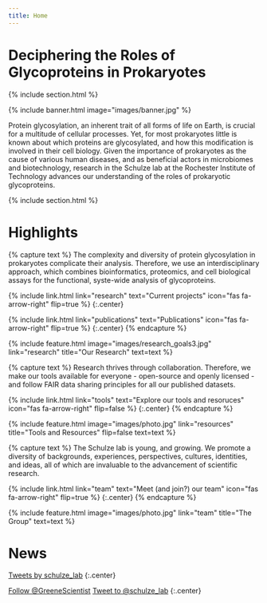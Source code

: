 ```yaml
---
title: Home
---
```


# Deciphering the Roles of Glycoproteins in Prokaryotes

{% include section.html %}

{% include banner.html image="images/banner.jpg" %}

Protein glycosylation, an inherent trait of all forms of life on Earth, is crucial for a multitude of cellular processes. Yet, for most prokaryotes little is known about which proteins are glycosylated, and how this modification is involved in their cell biology. Given the importance of prokaryotes as the cause of various human diseases, and as beneficial actors in microbiomes and biotechnology, research in the Schulze lab at the Rochester Institute of Technology advances our understanding of the roles of prokaryotic glycoproteins.

{% include section.html %} 

# Highlights

{% capture text %}
The complexity and diversity of protein glycosylation in prokaryotes complicate their analysis. Therefore, we use an interdisciplinary approach, which combines bioinformatics, proteomics, and cell biological assays for the functional, syste-wide analysis of glycoproteins.

{%
  include link.html
  link="research"
  text="Current projects"
  icon="fas fa-arrow-right"
  flip=true
%}
{:.center}

{%
  include link.html
  link="publications"
  text="Publications"
  icon="fas fa-arrow-right"
  flip=true
%}
{:.center}
{% endcapture %}

{%
  include feature.html
  image="images/research_goals3.jpg"
  link="research"
  title="Our Research"
  text=text
%}

{% capture text %}
Research thrives through collaboration. Therefore, we make our tools available for everyone - open-source and openly licensed - and follow FAIR data sharing principles for all our published datasets.

{%
  include link.html
  link="tools"
  text="Explore our tools and resoruces"
  icon="fas fa-arrow-right"
  flip=false
%}
{:.center}
{% endcapture %}

{%
  include feature.html
  image="images/photo.jpg"
  link="resources"
  title="Tools and Resources"
  flip=false
  text=text
%}

{% capture text %}
The Schulze lab is young, and growing. We promote a diversity of backgrounds, experiences, perspectives, cultures, identities, and ideas, all of which are invaluable to the advancement of scientific research.

{%
  include link.html
  link="team"
  text="Meet (and join?) our team"
  icon="fas fa-arrow-right"
  flip=true
%}
{:.center}
{% endcapture %}

{%
  include feature.html
  image="images/photo.jpg"
  link="team"
  title="The Group"
  text=text
%}
 

# News

<a class="twitter-timeline" data-width="400" data-height="400" href="https://twitter.com/schulze_lab?ref_src=twsrc%5Etfw">Tweets by schulze_lab</a> <script async src="https://platform.twitter.com/widgets.js" charset="utf-8"></script> 
{:.center}

<a href="https://twitter.com/schulze_lab?ref_src=twsrc%5Etfw" class="twitter-follow-button" data-show-count="false">Follow @GreeneScientist</a><script async src="https://platform.twitter.com/widgets.js" charset="utf-8"></script>
<a href="https://twitter.com/intent/tweet?screen_name=schulze_lab&ref_src=twsrc%5Etfw" class="twitter-mention-button" data-show-count="false">Tweet to @schulze_lab</a><script async src="https://platform.twitter.com/widgets.js" charset="utf-8"></script>
{:.center}

